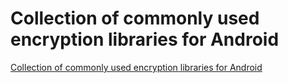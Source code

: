 # Collection of commonly used encryption libraries for Android
[Collection of commonly used encryption libraries for Android](https://aiwithcloud.com/2022/09/15/collection_of_commonly_used_encryption_libraries_for_android/)